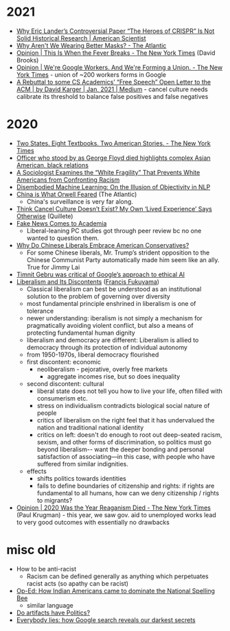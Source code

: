 

# 2021

- [Why Eric Lander’s Controversial Paper “The Heroes of CRISPR” Is Not Solid Historical Research | American Scientist](https://www.americanscientist.org/blog/macroscope/why-eric-lander%E2%80%99s-controversial-paper-%E2%80%9Cthe-heroes-of-crispr%E2%80%9D-is-not-solid-historical)
- [Why Aren't We Wearing Better Masks? - The Atlantic](https://www.theatlantic.com/health/archive/2021/01/why-arent-we-wearing-better-masks/617656/)
- [Opinion | This Is When the Fever Breaks - The New York Times](https://www.nytimes.com/2021/01/07/opinion/capitol-riot-republicans.html?action=click&module=Opinion&pgtype=Homepage) (David Brooks)
- [Opinion | We're Google Workers. And We're Forming a Union. - The New York Times](https://www.nytimes.com/2021/01/04/opinion/google-union.html?action=click&module=Opinion&pgtype=Homepage) - union of ~200 workers forms in Google
- [A Rebuttal to some CS Academics’ “Free Speech” Open Letter to the ACM | by David Karger | Jan, 2021 | Medium](https://david-karger.medium.com/a-rebuttal-to-some-cs-academics-free-speech-open-letter-to-the-acm-729ce1cb6caf) - cancel culture needs calibrate its threshold to balance false positives and false negatives

# 2020

- [Two States. Eight Textbooks. Two American Stories. - The New York Times](https://www.nytimes.com/interactive/2020/01/12/us/texas-vs-california-history-textbooks.html?te=1&nl=morning-briefing&emc=edit_NN_p_20200113&section=longRead?campaign_id=9&instance_id=15142&segment_id=20274&user_id=c9a9cfdf6428d67bbc338d1a6b98bbd2&regi_id=103626597ion=longRead)
- [Officer who stood by as George Floyd died highlights complex Asian American, black relations](https://www.nbcnews.com/news/asian-america/officer-who-stood-george-floyd-died-asian-american-we-need-n1221311)	
- [A Sociologist Examines the “White Fragility” That Prevents White Americans from Confronting Racism](https://www.newyorker.com/books/page-turner/a-sociologist-examines-the-white-fragility-that-prevents-white-americans-from-confronting-racism)	
- [Disembodied Machine Learning: On the Illusion of Objectivity in NLP](https://openreview.net/pdf?id=fkAxTMzy3fs	)
- [China is What Orwell Feared](https://www.theatlantic.com/magazine/archive/2020/09/china-ai-surveillance/614197/) (The Atlantic)
  - China's surveillance is very far along.
- [Think Cancel Culture Doesn’t Exist? My Own ‘Lived Experience’ Says Otherwise](https://quillette.com/2020/07/30/think-cancel-culture-doesnt-exist-my-own-lived-experience-says-otherwise/	) (Quillete)
- [Fake News Comes to Academia](https://www.wsj.com/articles/fake-news-comes-to-academia-1538520950)
  - Liberal-leaning PC studies got through peer review bc no one wanted to question them.
- [Why Do Chinese Liberals Embrace American Conservatives?](https://www.nytimes.com/2020/11/18/opinion/trump-chinese-liberals-biden.html)
  - For some Chinese liberals, Mr. Trump’s strident opposition to the Chinese Communist Party automatically made him seem like an ally. True for Jimmy Lai
- [Timnit Gebru was critical of Google’s approach to ethical AI](https://www.washingtonpost.com/technology/2020/12/23/google-timnit-gebru-ai-ethics/)
- [Liberalism and Its Discontents](https://www.americanpurpose.com/articles/liberalism-and-its-discontent/) ([Francis Fukuyama](https://www.americanpurpose.com/author/francis-fukuyama/))
  - Classical liberalism can best be understood as an institutional solution to the problem of governing over diversity
  - most fundamental principle enshrined in liberalism is one of tolerance
  - newer understanding: iberalism is not simply a mechanism for pragmatically avoiding violent conflict, but also a means of protecting fundamental human dignity
  - liberalism and democracy are different: Liberalism is allied to democracy through its protection of individual autonomy
  - from 1950-1970s, liberal democracy flourished
  - first discontent: economic
    - neoliberalism - pejorative, overly free markets
      - aggregate incomes rise, but so does inequality
  - second discontent: cultural
    - liberal state does not tell you how to live your life, often filled with consumerism etc.
    - stress on individualism contradicts biological social nature of people
    - critics of liberalism on the right feel that it has undervalued the nation and traditional national identity
    - critics on left: doesn't do enough to root out deep-seated racism, sexism, and other forms of discrimination, so politics must go beyond liberalism-- want the deeper bonding and personal satisfaction of associating—in this case, with people who have suffered from similar indignities.
  - effects
    - shifts politics towards identities
    - fails to define boundaries of citizenship and rights: if rights are fundamental to all humans, how can we deny citizenship / rights to migrants?
- [Opinion | 2020 Was the Year Reaganism Died - The New York Times](https://www.nytimes.com/2020/12/28/opinion/reagan-economy-covid.html?action=click&module=Opinion&pgtype=Homepage) (Paul Krugman) - this year, we saw gov. aid to unemployed works lead to very good outcomes with essentially no drawbacks

# misc old

- How to be anti-racist
  - Racism can be defined generally as anything which perpetuates racist acts (so apathy can be racist)
- [Op-Ed: How Indian Americans came to dominate the National Spelling Bee](https://www.latimes.com/opinion/op-ed/la-oe-shankar-national-spelling-bee-indian-americans-20190530-story.html)
  - similar language
- [Do artifacts have Politics?](https://www.cc.gatech.edu/~beki/cs4001/Winner.pdf)	
- [Everybody lies: how Google search reveals our darkest secrets](https://www.theguardian.com/technology/2017/jul/09/everybody-lies-how-google-reveals-darkest-secrets-seth-stephens-davidowitz?CMP=share_btn_fb)	
